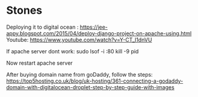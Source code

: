 # Stones

Deploying it to digital ocean :
https://jee-appy.blogspot.com/2015/04/deploy-django-project-on-apache-using.html
Youtube: https://www.youtube.com/watch?v=Y-CT_l1dnVU	 

If apache server dont work:
sudo lsof -i :80
kill -9 pid

Now restart apache server

After buying domain name from goDaddy, follow the steps:
https://top5hosting.co.uk/blog/uk-hosting/361-connecting-a-godaddy-domain-with-digitalocean-droplet-step-by-step-guide-with-images